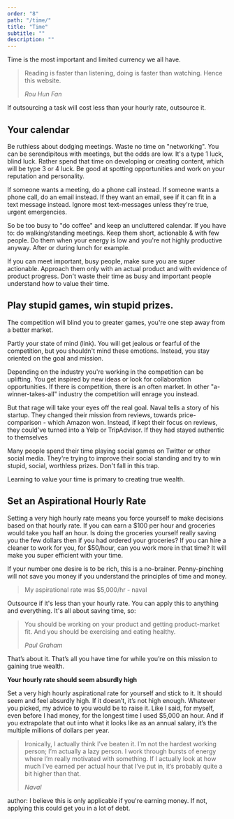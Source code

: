 ```yaml
---
order: "8"
path: "/time/"
title: "Time"
subtitle: ""
description: ""
---
```


Time is the most important and limited currency we all have.

> Reading is faster than listening, doing is faster than watching. Hence this website.
> 
> <cite>Rou Hun Fan</cite>

If outsourcing a task will cost less than your hourly rate, outsource it.

## Your calendar

Be ruthless about dodging meetings. Waste no time on "networking". You can be serendipitous with meetings, but the odds are low. It's a type 1 luck, blind luck. Rather spend that time on developing or creating content, which will be type 3 or 4 luck. Be good at spotting opportunities and work on your reputation and personality.

If someone wants a meeting, do a phone call instead. If someone wants a phone call, do an email instead. If they want an email, see if it can fit in a text message instead. Ignore most text-messages unless they're true, urgent emergencies.

So be too busy to "do coffee" and keep an uncluttered calendar. If you have to: do walking/standing meetings. Keep them short, actionable & with few people. Do them when your energy is low and you're not highly productive anyway. After or during lunch for example.

If you can meet important, busy people, make sure you are super actionable. Approach them only with an actual product and with evidence of product progress. Don't waste their time as busy and important people understand how to value their time.

## Play stupid games, win stupid prizes.

The competition will blind you to greater games, you're one step away from a better market.

Partly your state of mind (link). You will get jealous or fearful of the competition, but you shouldn't mind these emotions. Instead, you stay oriented on the goal and mission.

Depending on the industry you're working in the competition can be uplifting. You get inspired by new ideas or look for collaboration opportunities. If there is competition, there is an often market. In other "a-winner-takes-all" industry the competition will enrage you instead.

But that rage will take your eyes off the real goal. Naval tells a story of his startup. They changed their mission from reviews, towards price-comparison - which Amazon won. Instead, if kept their focus on reviews, they could've turned into a Yelp or TripAdvisor. If they had stayed authentic to themselves

Many people spend their time playing social games on Twitter or other social media. They're trying to improve their social standing and try to win stupid, social, worthless prizes. Don't fall in this trap.

Learning to value your time is primary to creating true wealth.

## Set an Aspirational Hourly Rate

Setting a very high hourly rate means you force yourself to make decisions based on that hourly rate. If you can earn a $100 per hour and groceries would take you half an hour. Is doing the groceries yourself really saving you the few dollars then if you had ordered your groceries? If you can hire a cleaner to work for you, for $50/hour, can you work more in that time? It will make you super efficient with your time.

If your number one desire is to be rich, this is a no-brainer. Penny-pinching will not save you money if you understand the principles of time and money.

> My aspirational rate was $5,000/hr - naval

Outsource if it's less than your hourly rate. You can apply this to anything and everything. It's all about saving time, so:

> You should be working on your product and getting product-market fit. And you should be exercising and eating healthy.
> 
> <cite>Paul Graham</cite>

That’s about it. That’s all you have time for while you’re on this mission to gaining true wealth.

**Your hourly rate should seem absurdly high**

Set a very high hourly aspirational rate for yourself and stick to it. It should seem and feel absurdly high. If it doesn’t, it’s not high enough. Whatever you picked, my advice to you would be to raise it. Like I said, for myself, even before I had money, for the longest time I used $5,000 an hour. And if you extrapolate that out into what it looks like as an annual salary, it’s the multiple millions of dollars per year.

> Ironically, I actually think I’ve beaten it. I’m not the hardest working person; I’m actually a lazy person. I work through bursts of energy where I’m really motivated with something. If I actually look at how much I’ve earned per actual hour that I’ve put in, it’s probably quite a bit higher than that.
> 
> <cite>Naval</cite>

author: I believe this is only applicable if you're earning money. If not, applying this could get you in a lot of debt.